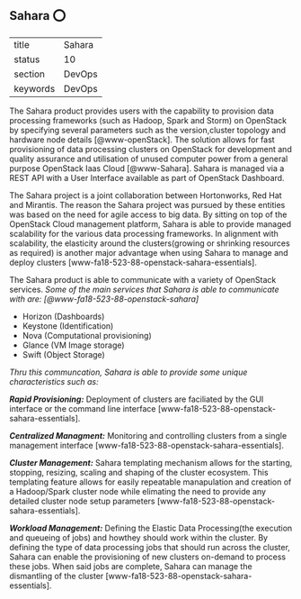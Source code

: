 ## Sahara :o:


|          |            |
| -------- | ---------- |
| title    | Sahara     | 
| status   | 10         |
| section  | DevOps     |
| keywords | DevOps     |



The Sahara product provides users with the capability to provision
data processing frameworks (such as Hadoop, Spark and Storm) on
OpenStack by specifying several parameters such as the version,cluster
topology and hardware node details [@www-openStack]. The solution
allows for fast provisioning of data processing clusters on OpenStack
for development and quality assurance and utilisation of unused
computer power from a general purpose OpenStack Iaas
Cloud [@www-Sahara].  Sahara is managed via a REST API with a User
Interface available as part of OpenStack Dashboard.

The Sahara project is a joint collaboration between Hortonworks, Red Hat 
and Mirantis. The reason the Sahara project was pursued by these entities 
was based on the need for agile access to big data. By sitting on top of the 
OpenStack Cloud management platform, Sahara is able to provide managed 
scalability for the various data processing frameworks. In alignment with 
scalability, the elasticity around the clusters(growing or shrinking resources 
as required) is another major advantage when using Sahara to manage and 
deploy clusters [www-fa18-523-88-openstack-sahara-essentials].

The Sahara product is able to communicate with a variety of OpenStack services. 
_Some of the main services that Sahara is able to communicate with are: [@www-fa18-523-88-openstack-sahara]_

* Horizon  (Dashboards)
* Keystone  (Identification)
* Nova  (Computational provisioning)
* Glance  (VM Image storage)
* Swift  (Object Storage) 

_Thru this communcation, Sahara is able to provide some unique characteristics such as:_

_**Rapid Provisioning:**_ Deployment of clusters are faciliated by the GUI interface or the 
command line interface [www-fa18-523-88-openstack-sahara-essentials].

_**Centralized Managment:**_ Monitoring and controlling clusters from a single management
interface [www-fa18-523-88-openstack-sahara-essentials].

_**Cluster Management:**_ Sahara templating mechanism allows for the starting, stopping, resizing,
scaling and shaping of the cluster ecosystem. This templating feature allows for easily repeatable 
manapulation and creation of a Hadoop/Spark cluster node while elimating the need to provide any
detailed cluster node setup parameters [www-fa18-523-88-openstack-sahara-essentials].

_**Workload Management:**_ Defining the Elastic Data Processing(the execution and queueing 
of jobs) and howthey should work within the cluster. By defining the type of data 
processing jobs that should run across the cluster, Sahara can enable the provisioning
of new clusters on-demand to process these jobs. When said jobs are complete, Sahara can manage
the dismantling of the cluster [www-fa18-523-88-openstack-sahara-essentials].


